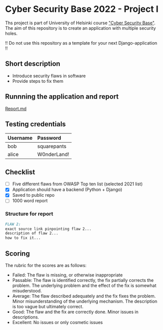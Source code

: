 # Cyber Security Base 2022 - Project I

Ths project is part of University of Helsinki course ["Cyber Security Base"](https://cybersecuritybase.mooc.fi/). The aim of this repository is to create an application with multiple security holes.

!! Do not use this repository as a template for your next Django-application !!

## Short description

- Introduce security flaws in software
- Provide steps to fix them

## Runnning the application and report

[Report.md](./report.md)

## Testing credentials

|Username|Password|
|:--|:--|
|bob|squarepants|
|alice|W0nderLand!|

## Checklist

- [ ] Five different flaws from OWASP Top ten list (selected 2021 list)
- [x] Application should have a backend (Python + Django)
- [x] Saved to public repo
- [ ] 1000 word report

### Structure for report

```md
FLAW 2:
exact source link pinpointing flaw 2...
description of flaw 2...
how to fix it...
```

## Scoring

The rubric for the scores are as follows:

- Failed: The flaw is missing, or otherwise inappropriate
- Passable: The flaw is identified correctly, the fix partially corrects the problem. The underlying problem and the effect of the fix is somewhat misuderstood.
- Average: The flaw described adequately and the fix fixes the problem. Minor misunderstanding of the underlying mechanism. The description is too vague but ultimately correct.
- Good: The flaw and the fix are correctly done. Minor issues in descriptions.
- Excellent: No issues or only cosmetic issues
